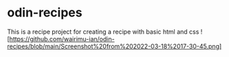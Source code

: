 # odin-recipes
This is a recipe project for creating a recipe with basic html and css
![https://github.com/wairimu-ian/odin-recipes/blob/main/Screenshot%20from%202022-03-18%2017-30-45.png]
